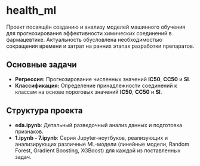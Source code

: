 
# health_ml

Проект посвящён созданию и анализу моделей машинного обучения для прогнозирования эффективности химических соединений в фармацевтике. Актуальность обусловлена необходимостью сокращения времени и затрат на ранних этапах разработки препаратов.

## Основные задачи

* **Регрессия:** Прогнозирование численных значений **IC50**, **CC50** и **SI**.
* **Классификация:** Определение принадлежности соединений к классам на основе пороговых значений **IC50**, **CC50** и **SI**.

## Структура проекта

* **eda.ipynb**: Детальный разведочный анализ данных и подготовка признаков.
* **1.ipynb - 7.ipynb**: Серия Jupyter-ноутбуков, реализующих и анализирующих различные ML-модели (линейные модели, Random Forest, Gradient Boosting, XGBoost) для каждой из поставленных задач.
